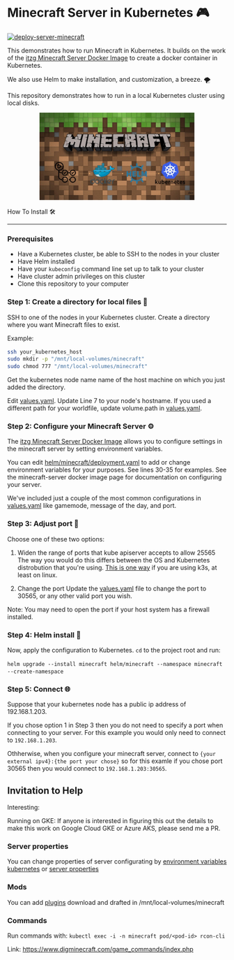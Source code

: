 Minecraft Server in Kubernetes 🎮
==============
[![deploy-server-minecraft](https://github.com/xlmriosx/minecraft-server___Helm_Kubernetes_Docker/actions/workflows/deploy-server-minecraft.yaml/badge.svg)](https://github.com/xlmriosx/minecraft-server___Helm_Kubernetes_Docker/actions/workflows/deploy-server-minecraft.yaml)

This demonstrates how to run Minecraft in Kubernetes. It builds on the work of 
the [itzg Minecraft Server Docker Image](https://hub.docker.com/r/itzg/minecraft-server/) 
to create a docker container in Kubernetes.

We also use Helm to make installation, and customization, a breeze. 🌪️

This repository demonstrates how to run in a local Kubernetes cluster using
local disks. 

<!-- ![header](./assets/header.jpg) -->
<div style="text-align: center;">
    <img src="./assets/header.jpg" alt="Image" height="200">
</div>

How To Install 🛠️

------

### Prerequisites 
* Have a Kubernetes cluster, be able to SSH to the nodes in your cluster
* Have Helm installed
* Have your `kubeconfig` command line set up to talk to your cluster
* Have cluster admin privileges on this cluster
* Clone this repository to your computer

### Step 1: Create a directory for local files 📁

SSH to one of the nodes in your Kubernetes cluster. Create a directory where you want Minecraft files to exist.

Example:

```bash
ssh your_kubernetes_host
sudo mkdir -p "/mnt/local-volumes/minecraft"
sudo chmod 777 "/mnt/local-volumes/minecraft"
```

Get the kubernetes node name name of the host machine
on which you just added the directory.

Edit [values.yaml](helm/minecraft/values.yaml#L7). Update Line 7 to your node's hostname.
If you used a different path for your worldfile, update volume.path in [values.yaml](helm/minecraft/values.yaml#L17).

### Step 2: Configure your Minecraft Server ⚙️

The [itzg Minecraft Server Docker Image](https://hub.docker.com/r/itzg/minecraft-server/) 
allows you to configure settings in the minecraft
server by setting environment variables. 

You can edit [helm/minecraft/deployment.yaml](helm/minecraft/templates/deployment.yaml#L1) to add or
change environment variables for your purposes. See lines 30-35 for examples. See the minecraft-server docker image page for documentation on configuring your server.

We've included just a couple of the most common configurations in [values.yaml](helm/minecraft/values.yaml#L10) like gamemode, message of the day, and port.

### Step 3: Adjust port 🔧

Choose one of these two options:

1. Widen the range of ports that kube apiserver accepts to allow 25565
The way you would do this differs between the OS and Kubernetes distrobution that you're using.
[This is one way](https://github.com/k3s-io/k3s/issues/444#issuecomment-751653917) if you are using k3s, at least on linux.

2. Change the port
Update the [values.yaml](helm/minecraft/values.yaml) file to change the port to 30565, or any other valid port you wish.

Note: You may need to open the port if your host system has a firewall installed.

### Step 4: Helm install 🚀

Now, apply the configuration to Kubernetes. `cd` to the project root and run:

`helm upgrade --install minecraft helm/minecraft --namespace minecraft --create-namespace`


### Step 5: Connect 🌐

Suppose that your kubernetes node has a public ip address of 192.168.1.203.

If you chose option 1 in Step 3 then you do not need to specify a port when connecting to your server. For this example you would only need to connect to `192.168.1.203`.

Othherwise, when you configure your minecraft server, connect to `{your external ipv4}:{the port your chose}` so for this examle if you chose port 30565 then you would connect to `192.168.1.203:30565`.


Invitation to Help
------

Interesting: 

Running on GKE: If anyone is interested in figuring this out the details to make this work
on Google Cloud GKE or Azure AKS, please send me a PR.

### Server properties
You can change properties of server configurating by [environment variables kubernetes](https://docker-minecraft-server.readthedocs.io/en/latest/variables) or [server properties](https://docker-minecraft-server.readthedocs.io/en/latest/variables)

### Mods
You can add [plugins](https://dev.bukkit.org/) download and drafted in /mnt/local-volumes/minecraft

### Commands
Run commands with: `kubectl exec -i -n minecraft pod/<pod-id> rcon-cli`

Link: https://www.digminecraft.com/game_commands/index.php
